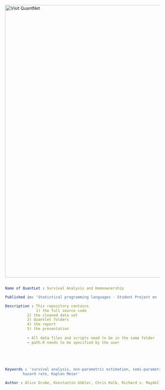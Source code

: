 
[<img src="https://github.com/QuantLet/Styleguide-and-FAQ/blob/master/pictures/banner.png" width="888" alt="Visit QuantNet">](http://quantlet.de/)

```yaml

Name of QuantLet : Survival Analysis and Homeownership

Published in: 'Statistical programming languages - Student Project on ''Survival Analysis and Homeownership - Determinants of the Transition Time into Homeownership'' '

Description : This repository contains 
              1) the full source code 
	      2) the cleaned data set 
	      3) Quantlet folders 
	      4) the report 
	      5) the presentation
	      
	      - All data files and scripts need to be in the same folder
	      - path.R needs to be specified by the user
	      
	      
              


Keywords : 'survival analysis, non-parametric estimation, semi-parametric estimation,
	    hazard rate, Kaplan Meier'

Author : Alice Drube, Konstantin Göbler, Chris Kolb, Richard v. Maydell

```
